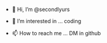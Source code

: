 - 👋 Hi, I’m @secondlyurs
- 👀 I’m interested in ... coding

- 📫 How to reach me ... DM in github

<!---
secondlyurs/secondlyurs is a ✨ special ✨ repository because its `README.md` (this file) appears on your GitHub profile.
You can click the Preview link to take a look at your changes.
--->
